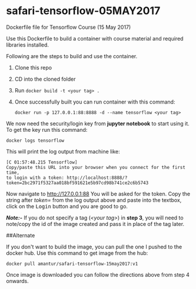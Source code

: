 # safari-tensorflow-05MAY2017

Dockerfile file for Tensorflow Course (15 May 2017)

Use this Dockerfile to build a container with course material and required libraries installed. 

Following are the steps to build and use the container.

1. Clone this repo
2. CD into the cloned folder
3. Run `docker build -t <your tag> .`
4. Once successfully built you can run container with this command:

   `docker run -p 127.0.0.1:88:8888 -d --name tensorflow <your tag>`

We now need the security/login key from **jupyter notebook** to start using it. To get the key run this command:

 `docker logs tensorflow`
 
This will print the log output from machine like:

    [C 01:57:48.215 Tensorflow]
    Copy/paste this URL into your browser when you connect for the first time,
    to login with a token: http://localhost:8888/?token=2bc2971f5327aa018bf591621e5b97cd98b741ce2c6b5743
   
Now navigate to http://127.0.0.1:88 You will be asked for the token. Copy the string after *token=* from the log output above and paste into the textbox, click on the <kbd>Login</kbd> button and you are good to go.

_**Note:-**_ If you do not specify a tag (_&lt;your tag&gt;_) in **step 3**, you will need to note/copy the id of the image created and pass it in place of the tag later.

##Alternate

If you don't want to build the image, you can pull the one I pushed to the docker hub. Use this command to get image from the hub:

`docker pull amantur/safari-tensorflow-15may2017:v1`

Once image is downloaded you can follow the directions above from step 4 onwards.

